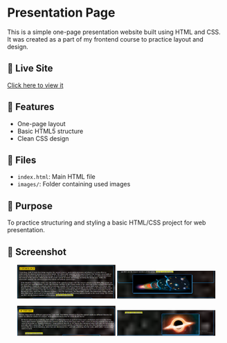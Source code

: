 # Presentation Page

This is a simple one-page presentation website built using HTML and CSS.  
It was created as a part of my frontend course to practice layout and design.

## 🔗 Live Site
[Click here to view it](https://saweraasad.github.io/Presentation-page/)

## 🚀 Features
- One-page layout
- Basic HTML5 structure
- Clean CSS design

## 📂 Files
- `index.html`: Main HTML file
- `images/`: Folder containing used images

## 🎯 Purpose
To practice structuring and styling a basic HTML/CSS project for web presentation.

## 📸 Screenshot
<p align="center">
  <img src="images/Screenshot1.png" width="45%" />
  <img src="images/Screenshot2.png" width="45%" />
</p>
<p align="center">
  <img src="images/Screenshot3.png" width="45%" />
  <img src="images/Screenshot4.png" width="45%" />
</p>
